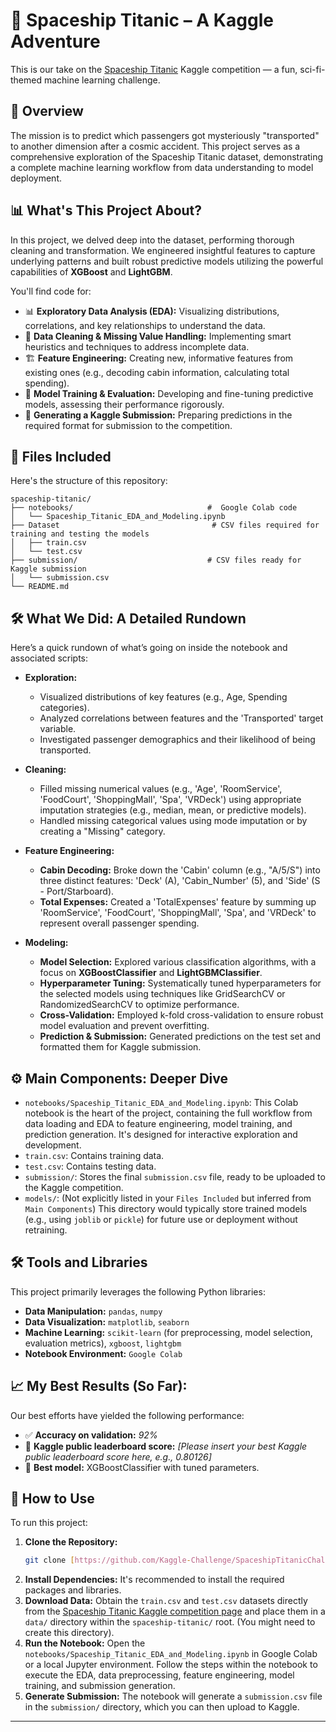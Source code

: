 # 🚀 Spaceship Titanic – A Kaggle Adventure

This is our take on the [Spaceship Titanic](https://www.kaggle.com/competitions/spaceship-titanic) Kaggle competition — a fun, sci-fi-themed machine learning challenge.

## 🌌 Overview

The mission is to predict which passengers got mysteriously "transported" to another dimension after a cosmic accident. This project serves as a comprehensive exploration of the Spaceship Titanic dataset, demonstrating a complete machine learning workflow from data understanding to model deployment.

## 📊 What's This Project About?

In this project, we delved deep into the dataset, performing thorough cleaning and transformation. We engineered insightful features to capture underlying patterns and built robust predictive models utilizing the powerful capabilities of **XGBoost** and **LightGBM**.

You'll find code for:

  * 📊 **Exploratory Data Analysis (EDA):** Visualizing distributions, correlations, and key relationships to understand the data.
  * 🧹 **Data Cleaning & Missing Value Handling:** Implementing smart heuristics and techniques to address incomplete data.
  * 🏗️ **Feature Engineering:** Creating new, informative features from existing ones (e.g., decoding cabin information, calculating total spending).
  * 🤖 **Model Training & Evaluation:** Developing and fine-tuning predictive models, assessing their performance rigorously.
  * 📁 **Generating a Kaggle Submission:** Preparing predictions in the required format for submission to the competition.

## 📁 Files Included

Here's the structure of this repository:

```
spaceship-titanic/
├── notebooks/                              #  Google Colab code
│   └── Spaceship_Titanic_EDA_and_Modeling.ipynb
├── Dataset                                  # CSV files required for training and testing the models
│   ├── train.csv
│   └── test.csv
├── submission/                             # CSV files ready for Kaggle submission
│   └── submission.csv                   
└── README.md
```

## 🛠️ What We Did: A Detailed Rundown

Here’s a quick rundown of what’s going on inside the notebook and associated scripts:

  * **Exploration:**

      * Visualized distributions of key features (e.g., Age, Spending categories).
      * Analyzed correlations between features and the 'Transported' target variable.
      * Investigated passenger demographics and their likelihood of being transported.

  * **Cleaning:**

      * Filled missing numerical values (e.g., 'Age', 'RoomService', 'FoodCourt', 'ShoppingMall', 'Spa', 'VRDeck') using appropriate imputation strategies (e.g., median, mean, or predictive models).
      * Handled missing categorical values using mode imputation or by creating a "Missing" category.

  * **Feature Engineering:**

      * **Cabin Decoding:** Broke down the 'Cabin' column (e.g., "A/5/S") into three distinct features: 'Deck' (A), 'Cabin\_Number' (5), and 'Side' (S - Port/Starboard).
      * **Total Expenses:** Created a 'TotalExpenses' feature by summing up 'RoomService', 'FoodCourt', 'ShoppingMall', 'Spa', and 'VRDeck' to represent overall passenger spending.

  * **Modeling:**

      * **Model Selection:** Explored various classification algorithms, with a focus on **XGBoostClassifier** and **LightGBMClassifier**.
      * **Hyperparameter Tuning:** Systematically tuned hyperparameters for the selected models using techniques like GridSearchCV or RandomizedSearchCV to optimize performance.
      * **Cross-Validation:** Employed k-fold cross-validation to ensure robust model evaluation and prevent overfitting.
      * **Prediction & Submission:** Generated predictions on the test set and formatted them for Kaggle submission.

## ⚙️ Main Components: Deeper Dive

  * `notebooks/Spaceship_Titanic_EDA_and_Modeling.ipynb`: This Colab notebook is the heart of the project, containing the full workflow from data loading and EDA to feature engineering, model training, and prediction generation. It's designed for interactive exploration and development.
  * `train.csv`: Contains training data.
  * `test.csv`: Contains testing data.
  * `submission/`: Stores the final `submission.csv` file, ready to be uploaded to the Kaggle competition.
  * `models/`: (Not explicitly listed in your `Files Included` but inferred from `Main Components`) This directory would typically store trained models (e.g., using `joblib` or `pickle`) for future use or deployment without retraining.

## 🛠️ Tools and Libraries

This project primarily leverages the following Python libraries:

  * **Data Manipulation:** `pandas`, `numpy`
  * **Data Visualization:** `matplotlib`, `seaborn`
  * **Machine Learning:** `scikit-learn` (for preprocessing, model selection, evaluation metrics), `xgboost`, `lightgbm`
  * **Notebook Environment:** `Google Colab`

## 📈 My Best Results (So Far):

Our best efforts have yielded the following performance:

  * ✅ **Accuracy on validation:** *92%*
  * 🏅 **Kaggle public leaderboard score:** *[Please insert your best Kaggle public leaderboard score here, e.g., 0.80126]*
  * 🤖 **Best model:** XGBoostClassifier with tuned parameters.

## 🚀 How to Use

To run this project:

1.  **Clone the Repository:**
    ```bash
    git clone [https://github.com/Kaggle-Challenge/SpaceshipTitanicChallenge.git]
    ```
2.  **Install Dependencies:**
    It's recommended to install the required packages and libraries.
3.  **Download Data:**
    Obtain the `train.csv` and `test.csv` datasets directly from the [Spaceship Titanic Kaggle competition page](https://www.kaggle.com/competitions/spaceship-titanic/data) and place them in a `data/` directory within the `spaceship-titanic/` root. (You might need to create this directory).
4.  **Run the Notebook:**
    Open the `notebooks/Spaceship_Titanic_EDA_and_Modeling.ipynb` in Google Colab or a local Jupyter environment. Follow the steps within the notebook to execute the EDA, data preprocessing, feature engineering, model training, and submission generation.
5.  **Generate Submission:**
    The notebook will generate a `submission.csv` file in the `submission/` directory, which you can then upload to Kaggle.

-----
